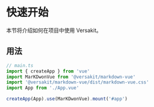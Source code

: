 # 快速开始

本节将介绍如何在项目中使用 Versakit。

## 用法

```typescript
// main.ts
import { createApp } from 'vue'
import MarKDwonVue from '@versakit/markdown-vue'
import '@versakit/markdown-vue/dist/markdown-vue.css'
import App from './App.vue'

createApp(App).use(MarKDwonVue).mount('#app')
```
